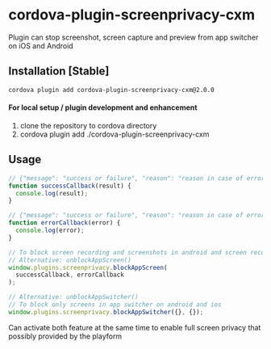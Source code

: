 # cordova-plugin-screenprivacy-cxm
Plugin can stop screenshot, screen capture and preview from app switcher on iOS and Android

## Installation [Stable]
`cordova plugin add cordova-plugin-screenprivacy-cxm@2.0.0`

#### For local setup / plugin development and enhancement
  1. clone the repository to cordova directory 
  2. cordova plugin add ./cordova-plugin-screenprivacy-cxm

## Usage

```js
// {"message": "success or failure", "reason": "reason in case of error"}
function successCallback(result) {
  console.log(result);
}

// {"message": "success or failure", "reason": "reason in case of error"}
function errorCallback(error) {
  console.log(error);
}

// To block screen recording and screenshots in android and screen recording in ios
// Alternative: unblockAppScreen()
window.plugins.screenprivacy.blockAppScreen(
  successCallback, errorCallback
);

// Alternative: unblockAppSwitcher()
// To block only screens in app switcher on android and ios
window.plugins.screenprivacy.blockAppSwitcher({}, {});
```

Can activate both feature at the same time to enable full screen privacy that possibly provided by the playform
